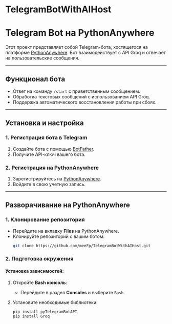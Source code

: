 # TelegramBotWithAIHost
# Telegram Bot на PythonAnywhere

Этот проект представляет собой Telegram-бота, хостящегося на платформе [PythonAnywhere](https://www.pythonanywhere.com/). Бот взаимодействует с API Groq и отвечает на пользовательские сообщения.

---

## Функционал бота

- Ответ на команду `/start` с приветственным сообщением.
- Обработка текстовых сообщений с использованием API Groq.
- Поддержка автоматического восстановления работы при сбоях.

---

## Установка и настройка

### 1. Регистрация бота в Telegram
1. Создайте бота с помощью [BotFather](https://t.me/BotFather).
2. Получите API-ключ вашего бота.

### 2. Регистрация на PythonAnywhere
1. Зарегистрируйтесь на [PythonAnywhere](https://www.pythonanywhere.com/).
2. Войдите в свою учетную запись.

---

## Разворачивание на PythonAnywhere

### 1. Клонирование репозитория
- Перейдите на вкладку **Files** на PythonAnywhere.
- Клонируйте репозиторий с вашим ботом:
  ```bash
  git clone https://github.com/meeFp/TelegramBotWithAIHost.git

### 2. **Подготовка окружения**

#### Установка зависимостей:
1. Откройте **Bash консоль**:
   - Перейдите в раздел **Consoles** и выберите `Bash`.

2. Установите необходимые библиотеки:
   ```bash
   pip install pyTelegramBotAPI
   pip install Groq
